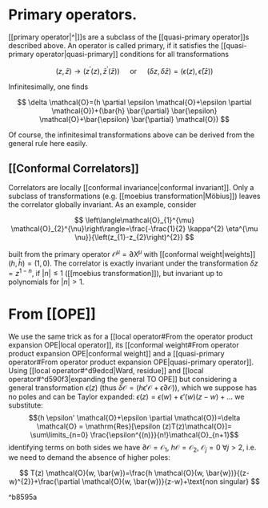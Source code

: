 # Primary operators.
[[primary operator|^|]]s are a subclass of the [[quasi-primary operator]]s described above. An operator is called primary, if it satisfies the [[quasi-primary operator|quasi-primary]] conditions for all transformations

$$
(z, \bar{z}) \rightarrow\left(z^{\prime}(z), \bar{z}^{\prime}(\bar{z})\right) \quad \text { or } \quad(\delta z, \delta \bar{z})=(\epsilon(z), \bar{\epsilon}(\bar{z}))
$$

Infinitesimally, one finds

$$
\delta \mathcal{O}=(h \partial \epsilon \mathcal{O}+\epsilon \partial \mathcal{O})+(\bar{h} \bar{\partial} \bar{\epsilon} \mathcal{O}+\bar{\epsilon} \bar{\partial} \mathcal{O})
$$

Of course, the infinitesimal transformations above can be derived from the general rule here easily.

## [[Conformal Correlators]]

Correlators are locally [[conformal invariance|conformal invariant]]. Only a subclass of transformations (e.g. [[moebius transformation|Möbius]]) leaves the correlator globally invariant. As an example, consider

$$
\left\langle\mathcal{O}_{1}^{\mu} \mathcal{O}_{2}^{\nu}\right\rangle=\frac{-\frac{1}{2} \kappa^{2} \eta^{\mu \nu}}{\left(z_{1}-z_{2}\right)^{2}}
$$

built from the primary operator $\mathcal{O}^{\mu}=\partial X^{\mu}$ with [[conformal weight|weights]] $(h, \bar{h})=(1,0)$. The correlator is exactly invariant under the transformation $\delta z=z^{1-n}$, if $|n| \leq 1$ ([[moebius transformation]]), but invariant up to polynomials for $|n|>1$.

# From [[OPE]]

We use the same trick as for a [[local operator#From the operator product expansion OPE|local operator]], its [[conformal weight#From operator product expansion OPE|conformal weight]] and a [[quasi-primary operator#From operator product expansion OPE|quasi-primary operator]]. Using [[local operator#^d9edcd|Ward, residue]] and [[local operator#^d590f3|expanding the general TO OPE]] but considering  a general transformation $\epsilon(z)$ (thus $\delta \mathcal{O}=(h  \epsilon' \mathcal{O}+\epsilon \partial \mathcal{O})$), which we suppose has no poles and can be Taylor expanded: $\epsilon(z)=\epsilon(w)+\epsilon'(w)(z-w)+\dots$ we substitute: $$(h  \epsilon' \mathcal{O}+\epsilon \partial \mathcal{O})=\delta \mathcal{O} = \mathrm{Res}[\epsilon (z)T(z)\mathcal{O}]= \sum\limits_{n=0} \frac{\epsilon^{(n)}}{n!}\mathcal{O}_{n+1}$$ identifying terms on both sides we have $\partial \mathcal{O}=\mathcal{O}_1$, $h\mathcal{O}=\mathcal{O}_2$, $\mathcal{O}_j=0~\forall j>2$, i.e. we need to demand the absence of higher poles:

$$
T(z) \mathcal{O}(w, \bar{w})=\frac{h \mathcal{O}(w, \bar{w})}{(z-w)^{2}}+\frac{\partial \mathcal{O}(w, \bar{w})}{z-w}+\text{non singular}
$$

^b8595a
